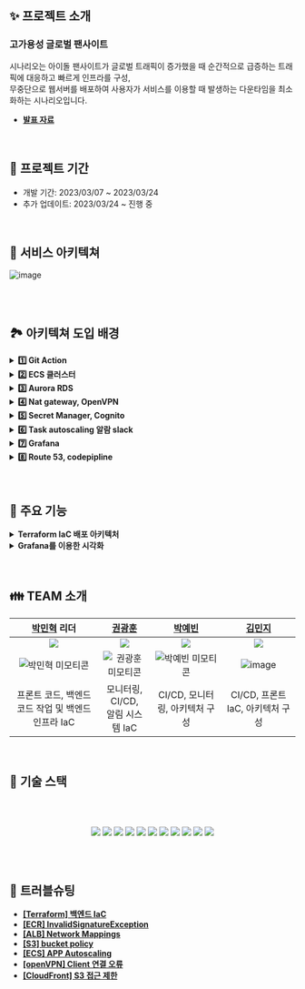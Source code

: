 ## ✨ 프로젝트 소개

### 고가용성 글로벌 팬사이트 <br>

 시나리오는 아이돌 팬사이트가 글로벌 트래픽이 증가했을 때 순간적으로 급증하는 트래픽에 대응하고 빠르게 인프라를 구성, <br>
 무중단으로 웹서버를 배포하여 사용자가 서비스를 이용할 때 발생하는 다운타임을 최소화하는 시나리오입니다.
<br>


- **[발표 자료](https://docs.google.com/presentation/d/13tJ_gnHv7RO3KuGKWGPG14OrM1K35mICUmn3lk0w_ic/edit?usp=sharing)<br>**

<br>

## 📆 프로젝트 기간 <br>

<ul>
  <li>개발 기간: 2023/03/07 ~ 2023/03/24</li>
  <li>추가 업데이트: 2023/03/24 ~ 진행 중</li>
</ul>


<br>

## 📖 서비스 아키텍쳐<br>

![image](https://user-images.githubusercontent.com/87158339/227396620-02a8d8b4-6ffc-4a00-8d0e-5b505998d3ca.png)

<br>
<br>

## 🏞️ 아키텍쳐 도입 배경<br>
<details> 
  <summary><strong>1️⃣ Git Action</strong></summary><br>
  backend CI/CD 구현부로 github action을 이용하였으며 소스 리포지토리에 tag가 푸시되면 트리거됩니다. tag는 시맨틱 버전 규칙에 따라 작성하기로 약속했고 ECR 이미지 이름은 해당 tag의 이름으로 저장됩니다. 저장된 ECR 이미지는 새로운 TaskDefinition 개정을 생성하는데 사용되고 최종적으로 ECS Service가 새 개정을 참조하여 업데이트됩니다.<br>
<br>
</details>

<details> 
  <summary><strong>2️⃣ ECS 클러스터 </strong></summary><br>
  api 서버가 구현되는 환경으로 ecs는 Multi AZ 기능과 auto scaling을 통한 높은 확장성 그리고 다른 컨테이너 오케스트레이션에 비해 간단한 구성과 운영이 가능하기 때문에 저희 서비스에 최적의 도구라고 생각하여 선택하게 되었습니다. 또한 Secret Manager를 통해 DB 엔드포인트에 대한 민감 정보를 암호화하여 저장하고 ECS Taskdefinition에서 평문 Value가 아닌 Value From으로 참조가 가능합니다.<br>
<br>
</details>
<details> 
  <summary><strong>3️⃣ Aurora RDS</strong></summary><br>
  aurora는 스토리지 클러스터를 통한 스토리지 자동확장과 데이터 무결성을 보장하고 읽기 성능을 올렸으며, 쓰기 단순화를 통해 일반 RDS보다 쓰기 성능도 증가하였습니다. 무엇보다 자체적으로 autoscaling policy를 통해 컴퓨트 노드의 자동확장이 가능하고 Multi AZ를 지원하기 때문에 가용성도 확보할 수 있었습니다.<br>
<br>  
</details>
<details> 
  <summary><strong>4️⃣ Nat gateway, OpenVPN</strong></summary><br>
  Nat gateway는 프라이빗 서브넷에 위치한 ECS task 또는 Aurora 인스턴스에서 인터넷으로 향하는 Outbound 트래픽 경로를 열어주기 위해 사용되었고 일반적인 서비스 트래픽 처리에는 사용되지 않으나 DB 엔진 업데이트나 기타 외부와의 통신이 필요할 때 사용됩니다. 초기 NAT Gateway는 고강용성을 위해 Multi AZ로 구성하였으나 많은 비용이 발생했기에 1개 인스턴스로 축소하게 되었습니다. 또한 EC2 인스턴스에는 openVPN Access Sever가 구성이 되고 이는 개발자의 로컬 PC 환경이 VPC 안에 있는 것 처럼 동작하게 해줍니다. 우리 팀은 백엔드 코드 변경 시 Aurora와 연계하여 로컬에서 테스트가 필요했기 때문에 도입하게 되었습니다.<br>
<br>
</details>
<details> 
  <summary><strong>5️⃣ Secret Manager, Cognito</strong></summary><br>
  Secret Manager는 EC2 서버에 웹 콘솔로 접속하고 연결된 세션에 대한 감사에 목적으로 구성하였습니다. 또 다른 장점으로 EC2 서버에 SSH 접속할 때 필요한 포트나 키를 관리할 필요가 없어집니다. Cognito는 애플리케이션에 회원가입, 로그인 하는데 필요한 사용자 데이터베이스로 사용하게 됩니다.<br>
<br>  
</details>
<details> 
  <summary><strong>6️⃣ Task autoscaling 알람 slack</strong></summary><br>
  CloudWatch에서 ECS를 모니터링 하다가 일정한 임계치를 초과하는 CPU 사용률이 감지되면 Alarm을 활성화하고 해당하는 event는 SNS로 보내집니다. SNS로 보내진 메시지는 Lambda 함수를 호출하게 됩니다. Lambda는 Slack 채널에 발생한 event를 필터링하여 전달합니다.<br>
<br>  
</details>
<details> 
  <summary><strong>7️⃣ Grafana</strong></summary><br>
  CloudWatch Metrics과 Logs에 수집된 데이터를 소스로 Managed for Grafana 대시보드를 구성합니다. 대시보드에는 Aurora, ECS, WAF 등 다양한 Metircs과 Logs를 시각화합니다.<br>
<br>
</details>
<details> 
  <summary><strong>8️⃣ Route 53, codepipline</strong></summary><br>
  사용자는 Route53에서 DNS Lookup을 하고 CloudFront에 연결 요청합니다. CloudFront는 Frontend 페이지를 캐싱하고 WAF가 연결되어있어 다양한 webACL 규칙에 의거해 악의적인 패킷이 필터링됩니다. 또한 CloudFront 오리진은 S3 정적 웹사이트 호스팅 기능을 사용하였으며 프론트엔드 코드는 S3에 저장됩니다. AWS의 CodePipeline은 프로젝트 Github 리포지토리를 소스로 트리거됩니다.<br>
<br>  
</details>
<br>
<br>

## 📌 주요 기능

<details> 
  <summary><strong>Terraform IaC 배포 아키텍처<br></strong></summary><br>

![Image](https://user-images.githubusercontent.com/106081707/227449823-cae7097a-b265-4bc0-8b33-afeea264ab6f.png)

  terraform을 협업하고 state 파일을 관리하기위해 terraform cloud를 사용했으며 각 백엔드 인프라와 프론트엔드 인프라, 테라폼 디렉토리를<br> WorkSpace마다 다르게 지정해주고, GitHub에 푸시하면 셋팅해놓은 변수를 이용해서 Plan을 실행하고,<br> 혹시 모를 충돌을 방지하기 위해 Apply는 수동으로 셋팅했습니다.


![Image](https://user-images.githubusercontent.com/106081707/227465023-d601ce8a-7c4d-47e2-a90c-d4720a31b100.png)
    
  
![Image](https://user-images.githubusercontent.com/106081707/227465713-ace168e6-b64b-4270-a0c8-e9fdfbf92121.png)


![Image](https://user-images.githubusercontent.com/106081707/227466523-7908f864-191f-4fb6-b81a-297a31117f27.png)
  aws 프로바이더를 사용 할 수있도록 aws 인증키를 env타입으로 세팅하고 terraform에서 사용될 민감 변수들은 terraform 타입으로 세팅했습니다.

<br>  
</details>
<details> 
  <summary><strong>Grafana를 이용한 시각화<br></strong></summary><br>

![Image](https://user-images.githubusercontent.com/106081707/227451614-a325a6b2-a34a-4d2a-84af-33d9131cefc6.png)

  모니터링할 대상으로 Aurora 데이터베이스, CloudFront, ALB, ECS 리소스에서 Metrics을 수집하고, ECS, Session Manager, WAF에서 Logs를 수집합니다.

### Metrics
---
#### Aurora에서 Query Throughput, Query Performance, Connections, Resource 사용량, Replica 관련 메트릭을 수집합니다.
![rds_metrics](https://user-images.githubusercontent.com/87158339/227463994-5da00a99-bfc9-4210-96a6-2d8576801b90.png)<br><br>

#### CloudFront에서 Errors와 Caching, 리소스 사용량 메트릭을 수집합니다.
![cloudfront_metrics](https://user-images.githubusercontent.com/87158339/227464269-f694f375-0306-43a4-a931-e275fc7034e1.png)<br><br>

#### ALB에서 Errors와 Latency, 리소스 사용량 메트릭을 수집합니다.
![elb_metrics](https://user-images.githubusercontent.com/87158339/227464428-12bf8a83-4a3d-486c-9cb4-96f5809225ae.png)<br><br>

#### ECS에서 service, 리소스 사용량 메트릭을 수집합니다.
![ecs_metrics](https://user-images.githubusercontent.com/87158339/227465470-a5b6e786-5712-4242-b510-0ac529758041.png)<br><br>

### Logs
---
#### ECS에서 200, 300, 400, 500 번대 응답, 요청 메시지를 수집하고 있습니다.
![ecs_logs](https://user-images.githubusercontent.com/87158339/227465855-4902a2ff-3bad-46b9-8b1b-fffa279a49eb.png)<br><br>

#### Session Manager에서 세션 정보를 수집하고 있습니다.
![sessionmansger_logs](https://user-images.githubusercontent.com/87158339/227465981-9c6aaa06-5a18-4885-9d06-a3ee389b80e8.png)<br><br>

#### WAF에서 국가별 트래픽과 차단 허용된 패킷의 개수, 그리고 차단된 패킷에 적용된 webACL을 확인할 수 있습니다.
![waf_logs](https://user-images.githubusercontent.com/87158339/225793713-4fc4c6b8-e1b6-4c6a-99d2-5c29be391eb3.png)<br><br>

### 수집 데이터
---
|리소스|데이터 유형|지표|
|:----|:--------:|:---|
|ECS|Metrics, Logs&nbsp;&nbsp;&nbsp;&nbsp;&nbsp;&nbsp;&nbsp;&nbsp;|Metrics: Service, Utilization <br>Logs: Response, Request|
|Aurora|Metrics|Query Throughput, Query Performance, Connections, Utilization, Replica&nbsp;&nbsp;&nbsp;&nbsp;&nbsp;&nbsp;&nbsp;&nbsp;&nbsp;&nbsp;&nbsp;&nbsp;&nbsp;&nbsp;&nbsp;&nbsp;&nbsp;&nbsp;&nbsp;&nbsp;&nbsp;&nbsp;&nbsp;&nbsp;&nbsp;&nbsp;&nbsp;&nbsp;&nbsp;&nbsp;&nbsp;&nbsp;&nbsp;|
|CloudFront&nbsp;&nbsp;&nbsp;&nbsp;&nbsp;&nbsp;&nbsp;|Metrics|Errors, Caching|
|ALB|Metrics|Errors, Latency, Utilization|
|Session Manager|Logs|session|
|WAF|Logs|국가별 트래픽, 차단/허용 패킷 개수, 차단된 패킷에 적용된 rule|

<br>  
</details>

<br>
<br>

## 👪 TEAM 소개

|[박민혁](https://github.com/Park-Seaweed) 리더|[권광훈](https://github.com/gangdonguri)|[박예빈](https://github.com/yebinnn)|[김민지](https://github.com/si946bi)|
|:---:|:---:|:---:|:---:|
|<img src="https://img.shields.io/badge/DevOps-000000?style=for-the-badge&logo=&logoColor=white">|<img src="https://img.shields.io/badge/DevOps-000000?style=for-the-badge&logo=&logoColor=white">|<img src="https://img.shields.io/badge/DevOps-000000?style=for-the-badge&logo=&logoColor=white">|<img src="https://img.shields.io/badge/DevOps-000000?style=for-the-badge&logo=&logoColor=white">|
|![박민혁 미모티콘](https://img1.daumcdn.net/thumb/R1280x0/?scode=mtistory2&fname=https%3A%2F%2Fblog.kakaocdn.net%2Fdn%2FzR6lR%2FbtrNjzHoynR%2FI4iKHEHRzPhXzKSm8xWxL0%2Fimg.png)|![권광훈 미모티콘](https://user-images.githubusercontent.com/87158339/227462281-977f1b83-211c-48b3-8f9f-c25a4f87b76b.png)|![박예빈 미모티콘](https://user-images.githubusercontent.com/119267181/227461192-be169932-94cf-40b0-a10b-b12fa7afa4bf.png)|![image](https://user-images.githubusercontent.com/119267181/227476007-c2bec33c-1950-4abf-b6f7-eaa1d218af93.png)|
|프론트 코드, 백엔드 코드 작업 및 백엔드 인프라 IaC |모니터링, CI/CD, <br>알림 시스템 IaC| CI/CD, 모니터링, 아키텍처 구성  |CI/CD, 프론트 IaC, 아키텍처 구성|
<br>

## 🔧 기술 스택

<br>
<br>

<p align="center">
<img src="https://img.shields.io/badge/Terraform-7B42BC?style=for-the-badge&logo=Terraform&logoColor=white"> 
<img src="https://img.shields.io/badge/k6-7D64FF?style=for-the-badge&logo=k6&logoColor=white">
<img src="https://img.shields.io/badge/Grafana-F46800?style=for-the-badge&logo=Grafana&logoColor=white">
<img src="https://img.shields.io/badge/Amazon AWS-232F3E?style=for-the-badge&logo=Amazon AWS&logoColor=white">
<img src="https://img.shields.io/badge/GitHub Actions-2088FF?style=for-the-badge&logo=GitHub Actions&logoColor=white">
<img src="https://img.shields.io/badge/Slack-4A154B?style=for-the-badge&logo=Slack&logoColor=white">
<img src="https://img.shields.io/badge/JavaScript-F7DF1E?style=for-the-badge&logo=JavaScript&logoColor=black">
<img src="https://img.shields.io/badge/React-61DAFB?style=for-the-badge&logo=React&logoColor=black">
<img src="https://img.shields.io/badge/Fastify-000000?style=for-the-badge&logo=Fastify&logoColor=white">
<img src="https://img.shields.io/badge/MySQL-4479A1?style=for-the-badge&logo=MySQL&logoColor=white">
<img src="https://img.shields.io/badge/OpenVPN-EA7E20?style=for-the-badge&logo=OpenVPN&logoColor=white">



 </p>

 <br>
 <br>





## 🚀 트러블슈팅

- **[[Terraform] 백엔드 IaC](https://github.com/cs-devops-bootcamp/devops-03-Final-TeamA/issues/41)<br>**
- **[[ECR] InvalidSignatureException](https://github.com/cs-devops-bootcamp/devops-03-Final-TeamA/discussions/15)<br>**
- **[[ALB] Network Mappings](https://github.com/cs-devops-bootcamp/devops-03-Final-TeamA/discussions/16)<br>**
- **[[S3] bucket policy](https://github.com/cs-devops-bootcamp/devops-03-Final-TeamA/discussions/59)<br>**
- **[[ECS] APP Autoscaling](https://github.com/PerDayOneSpoon/PerDayOneSpoon-BE/wiki/Hikari-pool-time-out)<br>**
- **[[openVPN] Client 연결 오류](https://github.com/cs-devops-bootcamp/devops-03-Final-TeamA/discussions/64)<br>**
- **[[CloudFront] S3 접근 제한](https://github.com/cs-devops-bootcamp/devops-03-Final-TeamA/discussions/66)<br>**
